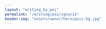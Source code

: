 ```yaml
---
layout: "writing_by_poi"
permalink: "/writing/poi/ignacio"
header-img: "assets/owner/hero/pois-bg.jpg"
---
```

